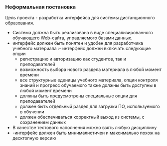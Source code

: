 ### Неформальная постановка

Цель проекта - разработка   интерфейса для системы дистанционного образования.
- Система должна быть реализована  в виде специализированного обучающего Web-сайта, управляемого базами данных.
- интерфейс должен быть понятен и удобен для разработчика учебного материала
:- интерфейс должен включать следующие  опции
	* регистрацию и авторизацию как студентов, так и преподавателей
	* возможность выбора нового раздела  материала в любой момент времени
	* все структурные еденицы учебного материала, опции контроля знаний  и прогресс обучаемого также должны быть доступны в любой момент времени
	* должны быть предусмотрены специальные опции для преподавателей 
	* должен быть отдельный раздел для загрузки ПО, используемого в обучении
	* должен обеспечиваться корректный выход из системы, с сохранением данных
- В качестве тестового наполнения можно взять любую дисциплину
- -интерфейс должен быть минималистичен и максимально похож на десктопную версию